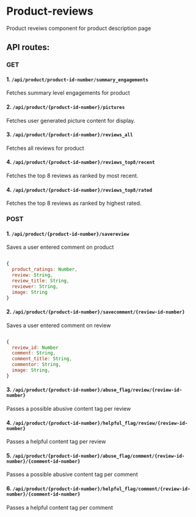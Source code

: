 
# Product-reviews

Product reveiws component for product description page

## API routes:

### GET
#### 1. `/api/product/product-id-number/summary_engagements`

Fetches summary level engagements for product
   
#### 2. `/api/product/{product-id-number}/pictures`
  
Fetches user generated picture content for display. 

#### 3. `/api/product/{product-id-number}/reviews_all`
  
Fetches all reviews for product

#### 4. `/api/product/{product-id-number}/reviews_top8/recent`

Fetches the top 8 reviews as ranked by most recent.


#### 4. `/api/product/{product-id-number}/reviews_top8/rated`

Fetches the top 8 reviews as ranked by highest rated.
  
  
  
### POST
#### 1. `/api/product/{product-id-number}/savereview`

Saves a user entered comment on product

```javascript

{ 
  product_ratings: Number,
  review: String,
  review_title: String,
  reviewer: String,
  image: String 
}

```

#### 2. `/api/product/{product-id-number}/savecomment/{review-id-number}`
  
Saves a user entered comment on review

```javascript

{ 
  review_id: Number
  comment: String,
  comment_title: String,
  commentor: String,
  image: String,
}

```
   
#### 3. `/api/product/{product-id-number}/abuse_flag/review/{review-id-number}`
  
Passes a possible abusive content tag per review


#### 4. `/api/product/{product-id-number}/helpful_flag/review/{review-id-number}`

Passes a helpful content tag per review

#### 5. `/api/product/{product-id-number}/abuse_flag/comment/{review-id-number}/{comment-id-number}`
  
Passes a possible abusive content tag per comment


#### 6. `/api/product/{product-id-number}/helpful_flag/comment/{review-id-number}/{comment-id-number}`

Passes a helpful content tag per comment

